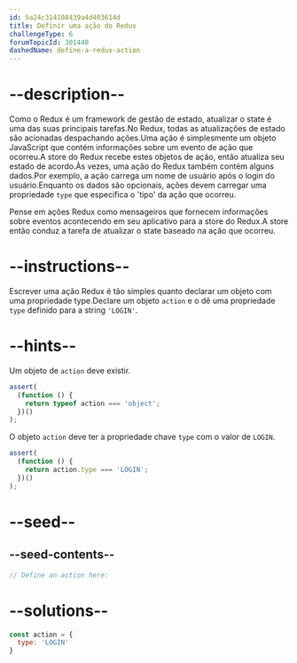 ```yaml
---
id: 5a24c314108439a4d403614d
title: Definir uma ação do Redux
challengeType: 6
forumTopicId: 301440
dashedName: define-a-redux-action
---
```


# --description--

Como o Redux é um framework de gestão de estado, atualizar o state é uma das suas principais tarefas.No Redux, todas as atualizações de estado são acionadas despachando ações.Uma ação é simplesmente um objeto JavaScript que contém informações sobre um evento de ação que ocorreu.A store do Redux recebe estes objetos de ação, então atualiza seu estado de acordo.Às vezes, uma ação do Redux também contém alguns dados.Por exemplo, a ação carrega um nome de usuário após o login do usuário.Enquanto os dados são opcionais, ações devem carregar uma propriedade `type` que especifica o 'tipo' da ação que ocorreu.

Pense em ações Redux como mensageiros que fornecem informações sobre eventos acontecendo em seu aplicativo para a store do Redux.A store então conduz a tarefa de atualizar o state baseado na ação que ocorreu.

# --instructions--

Escrever uma ação Redux é tão simples quanto declarar um objeto com uma propriedade type.Declare um objeto `action` e o dê uma propriedade `type` definido para a string `'LOGIN'`.

# --hints--

Um objeto de `action` deve existir.

```js
assert(
  (function () {
    return typeof action === 'object';
  })()
);
```

O objeto `action` deve ter a propriedade chave `type` com o valor de `LOGIN`.

```js
assert(
  (function () {
    return action.type === 'LOGIN';
  })()
);
```

# --seed--

## --seed-contents--

```js
// Define an action here:
```

# --solutions--

```js
const action = {
  type: 'LOGIN'
}
```
